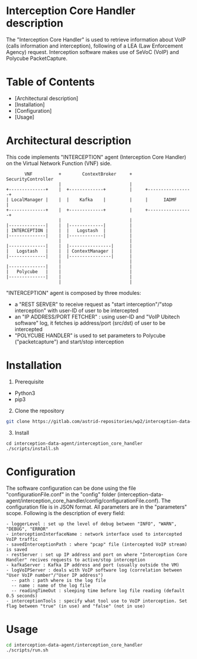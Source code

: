 # Interception Core Handler description
The "Interception Core Handler" is used to retrieve information about VoIP (calls information 
and interception), following of a LEA (Law Enforcement Agency) request. 
Interception software makes use of SeVoC (VoIP) and Polycube PacketCapture.

# Table of Contents
- [Architectural description]
- [Installation]
- [Configuration]
- [Usage]

# Architectural description

This code implements "INTERCEPTION" agent (Interception Core Handler) on the Virtual Network 
Function (VNF) side.

```
       VNF          +        ContextBroker     +     SecurityController
                    |                          |
+--------------+    |  +-------------+         |     +-----------------+
| LocalManager |    |  |    Kafka    |         |     |      IADMF      |
+--------------+    |  +-------------+         |     +-----------------+
                    |                          |
|--------------|    |  |-------------|         |
| INTERCEPTION |    |  |   Logstash  |         |
|--------------|    |  |-------------|         |
                    |                          |
|--------------|    |  |----------------|      |
|   Logstash   |    |  | ContextManager |      |
|--------------|    |  |----------------|      |
                    |                          |
|--------------|    |                          |
|   Polycube   |    |                          |
|--------------|    |                          |
                    |                          | 
```

"INTERCEPTION" agent is composed by three modules:
- a "REST SERVER" to receive request as "start interception"/"stop interception" with user-ID 
  of user to be intercepted
- an "IP ADDRESS/PORT FETCHER" : using user-ID and "VoIP Ubitech software" log, it fetches 
  ip address/port (src/dst) of user to be intercepted
- "POLYCUBE HANDLER" is used to set parameters to Polycube ("packetcapture") and start/stop 
  interception

# Installation

1. Prerequisite
- Python3
- pip3

2. Clone the repository

```bash
git clone https://gitlab.com/astrid-repositories/wp2/interception-data-agent.git
```

3. Install

```
cd interception-data-agent/interception_core_handler
./scripts/install.sh
```

# Configuration
The software configuration can be done using the file "configurationFile.conf" in the "config" folder (interception-data-agent/interception_core_handler/config/configurationFile.conf).
The configuration file is in JSON format.
All parameters are in the "parameters" scope.
Following is the description of every field:

```
- loggerLevel : set up the level of debug between "INFO", "WARN", "DEBUG", "ERROR"
- interceptionInterfaceName : network interface used to intercepted VoIP traffic
- savedInterceptionPath : where "pcap" file (intercepted VoIP stream) is saved
- restServer : set up IP address and port on where "Interception Core Handler" recives requests to active/stop interception
- kafkaServer : Kafka IP address and port (usually outside the VM)
- logVoIPServer : deals with VoIP software log (correlation between "User VoIP number"/"User IP address")
  -- path : path where is the log file
  -- name : name of the log file
  -- readingTimeOut : sleeping time before log file reading (default 0.5 seconds)
- interceptionTools : specify what tool use to VoIP interception. Set flag between "true" (in use) and "false" (not in use)
```

# Usage

```bash
cd interception-data-agent/interception_core_handler
./scripts/run.sh
```

